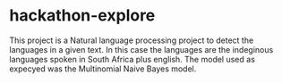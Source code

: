 # hackathon-explore
This project is a Natural language processing project to detect the languages in a given text. In this case the languages are the indeginous languages spoken in South Africa plus english. The model used as expecyed was the Multinomial Naive Bayes model.